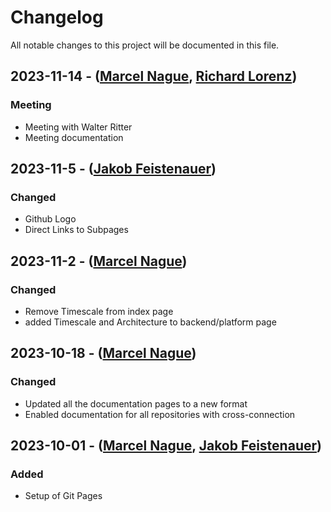 # Changelog

All notable changes to this project will be documented in this file.

## 2023-11-14 - ([Marcel Nague](https://github.com/marcel-nague), [Richard Lorenz](https://github.com/fluttervieh))

### Meeting

- Meeting with Walter Ritter
- Meeting documentation

## 2023-11-5 - ([Jakob Feistenauer](https://github.com/yescob))

### Changed

- Github Logo
- Direct Links to Subpages

## 2023-11-2 - ([Marcel Nague](https://github.com/marcel-nague))

### Changed

- Remove Timescale from index page
- added Timescale and Architecture to backend/platform page

## 2023-10-18 - ([Marcel Nague](https://github.com/marcel-nague))

### Changed

- Updated all the documentation pages to a new format
- Enabled documentation for all repositories with cross-connection

## 2023-10-01 - ([Marcel Nague](https://github.com/marcel-nague), [Jakob Feistenauer](https://github.com/yescob))

### Added

- Setup of Git Pages
